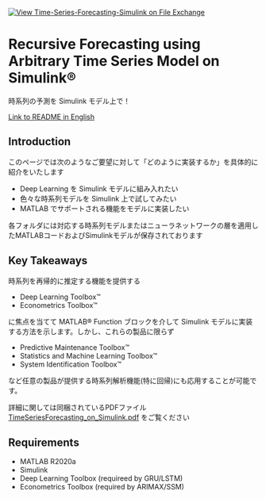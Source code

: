 [![View Time-Series-Forecasting-Simulink on File Exchange](https://www.mathworks.com/matlabcentral/images/matlab-file-exchange.svg)](https://jp.mathworks.com/matlabcentral/fileexchange/75638-time-series-forecasting-simulink)

# Recursive Forecasting using Arbitrary Time Series Model on Simulink®

時系列の予測を Simulink モデル上で！​

[Link to README in English](https://github.com/mathworks/Time-Series-Forecasting-Simulink/blob/master/README_EN.md)

## Introduction

このページでは次のようなご要望に対して「どのように実装するか」を具体的に紹介をいたします

- Deep Learning を Simulink モデルに組み入れたい​
- 色々な時系列モデルを Simulink 上で試してみたい​
- MATLAB でサポートされる機能をモデルに実装したい​

各フォルダには対応する時系列モデルまたはニューラネットワークの層を適用したMATLABコードおよびSimulinkモデルが保存されております

## Key Takeaways 

時系列を再帰的に推定する機能を提供する​

* Deep Learning Toolbox™​
* Econometrics Toolbox™​


に焦点を当てて MATLAB® Function ブロックを介して Simulink モデルに実装する方法を示します。しかし、これらの製品に限らず​

- Predictive Maintenance Toolbox™​
- Statistics and Machine Learning Toolbox™​
- System Identification Toolbox™​


など任意の製品が提供する時系列解析機能(特に回帰)にも応用することが可能です。

詳細に関しては同梱されているPDFファイル 
[TimeSeriesForecasting_on_Simulink.pdf](https://github.com/mathworks/Time-Series-Forecasting-Simulink/blob/master/TimeSeriesForecasting_on_Simulink.pdf) をご覧ください


## Requirements

* MATLAB R2020a
* Simulink
* Deep Learning Toolbox (requireed by GRU/LSTM)
* Econometrics Toolbox (required by ARIMAX/SSM)

